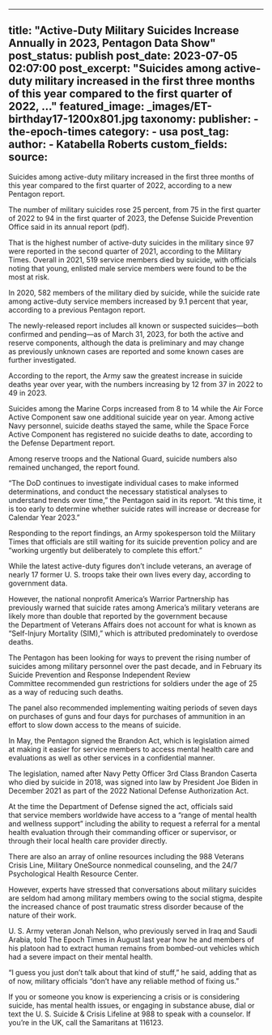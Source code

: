 
---
title: "Active-Duty Military Suicides Increase Annually in 2023, Pentagon Data Show" 
post_status: publish
post_date: 2023-07-05 02:07:00 
post_excerpt: "Suicides among active-duty military increased in the first three months of this year compared to the first quarter of 2022, ..."
featured_image: _images/ET-birthday17-1200x801.jpg 
taxonomy:
    publisher:
        - the-epoch-times
    category:
        - usa 
    post_tag:
    author:
        - Katabella Roberts
custom_fields:
    source: 
---
Suicides among active-duty military increased in the first three months of this year compared to the first quarter of 2022, according to a new Pentagon report.

The number of military suicides rose 25 percent, from 75 in the first quarter of 2022 to 94 in the first quarter of 2023, the Defense Suicide Prevention Office said in its annual report (pdf).

That is the highest number of active-duty suicides in the military since 97 were reported in the second quarter of 2021, according to the Military Times. Overall in 2021, 519 service members died by suicide, with officials noting that young, enlisted male service members were found to be the most at risk.

In 2020, 582 members of the military died by suicide, while the suicide rate among active-duty service members increased by 9.1 percent that year, according to a previous Pentagon report.

The newly-released report includes all known or suspected suicides—both confirmed and pending—as of March 31, 2023, for both the active and reserve components, although the data is preliminary and may change as previously unknown cases are reported and some known cases are further investigated.

According to the report, the Army saw the greatest increase in suicide deaths year over year, with the numbers increasing by 12 from 37 in 2022 to 49 in 2023.

Suicides among the Marine Corps increased from 8 to 14 while the Air Force Active Component saw one additional suicide year on year. Among active Navy personnel, suicide deaths stayed the same, while the Space Force Active Component has registered no suicide deaths to date, according to the Defense Department report.

Among reserve troops and the National Guard, suicide numbers also remained unchanged, the report found.

“The DoD continues to investigate individual cases to make informed determinations, and conduct the necessary statistical analyses to understand trends over time,” the Pentagon said in its report. “At this time, it is too early to determine whether suicide rates will increase or decrease for Calendar Year 2023.”

Responding to the report findings, an Army spokesperson told the Military Times that officials are still waiting for its suicide prevention policy and are “working urgently but deliberately to complete this effort.”

While the latest active-duty figures don’t include veterans, an average of nearly 17 former U. S. troops take their own lives every day, according to government data.

However, the national nonprofit America’s Warrior Partnership has previously warned that suicide rates among America’s military veterans are likely more than double that reported by the government because the Department of Veterans Affairs does not account for what is known as “Self-Injury Mortality (SIM),” which is attributed predominately to overdose deaths.

The Pentagon has been looking for ways to prevent the rising number of suicides among military personnel over the past decade, and in February its Suicide Prevention and Response Independent Review Committee recommended gun restrictions for soldiers under the age of 25 as a way of reducing such deaths.

The panel also recommended implementing waiting periods of seven days on purchases of guns and four days for purchases of ammunition in an effort to slow down access to the means of suicide.

In May, the Pentagon signed the Brandon Act, which is legislation aimed at making it easier for service members to access mental health care and evaluations as well as other services in a confidential manner.

The legislation, named after Navy Petty Officer 3rd Class Brandon Caserta who died by suicide in 2018, was signed into law by President Joe Biden in December 2021 as part of the 2022 National Defense Authorization Act.

At the time the Department of Defense signed the act, officials said that service members worldwide have access to a “range of mental health and wellness support” including the ability to request a referral for a mental health evaluation through their commanding officer or supervisor, or through their local health care provider directly.

There are also an array of online resources including the 988 Veterans Crisis Line, Military OneSource nonmedical counseling, and the 24&#x2F;7 Psychological Health Resource Center.

However, experts have stressed that conversations about military suicides are seldom had among military members owing to the social stigma, despite the increased chance of post traumatic stress disorder because of the nature of their work.

U. S. Army veteran Jonah Nelson, who previously served in Iraq and Saudi Arabia, told The Epoch Times in August last year how he and members of his platoon had to extract human remains from bombed-out vehicles which had a severe impact on their mental health.

“I guess you just don’t talk about that kind of stuff,” he said, adding that as of now, military officials “don’t have any reliable method of fixing us.”

If you or someone you know is experiencing a crisis or is considering suicide, has mental health issues, or engaging in substance abuse, dial or text the U. S. Suicide &amp; Crisis Lifeline at 988 to speak with a counselor. If you’re in the UK, call the Samaritans at 116123. 